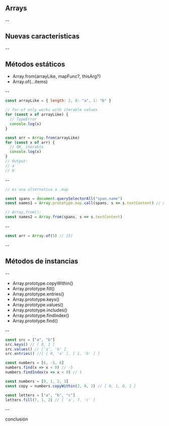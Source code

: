 ## Arrays

--

## Nuevas características

--

## Métodos estáticos

* Array.from(arrayLike, mapFunc?, thisArg?)
* Array.of(...items)

--

```javascript
const arrayLike = { length: 2, 0: "a", 1: "b" }

// for-of only works with iterable values
for (const x of arrayLike) {
  // TypeError
  console.log(x)
}

const arr = Array.from(arrayLike)
for (const x of arr) {
  // OK, iterable
  console.log(x)
}
// Output:
// a
// b
```

--

```javascript
// es una alternativa a .map

const spans = document.querySelectorAll("span.name")
const names1 = Array.prototype.map.call(spans, s => s.textContent) // map(), generically:

// Array.from():
const names2 = Array.from(spans, s => s.textContent)
```

--

```javascript
const arr = Array.of(5) // [5]
```

--

## Métodos de instancias

--

* Array.prototype.copyWithin()
* Array.prototype.fill()
* Array.prototype.entries()
* Array.prototype.keys()
* Array.prototype.values()
* Array.prototype.includes()
* Array.prototype.findIndex()
* Array.prototype.find()

--

```javascript
const src = ["a", "b"]
src.keys() // [ 0, 1 ]
src.values() // ['a', 'b' ]
src.entries() //[ [ 0, 'a' ], [ 1, 'b' ] ]

const numbers = [6, -5, 8]
numbers.find(x => x < 0) // -5
numbers.findIndex(x => x < 0) // 1
```

```javascript
const numbers = [0, 1, 2, 3]
const copy = numbers.copyWithin(2, 0, 2) // [ 0, 1, 0, 1 ]

const letters = ["a", "b", "c"]
letters.fill(7, 1, 2) // [ 'a', 7, 'c' ]
```

--

conclusión
